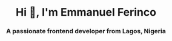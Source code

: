 <h1 align="center">Hi 👋, I'm Emmanuel Ferinco</h1>
<h3 align="center">A passionate frontend developer from Lagos, Nigeria</h3>





